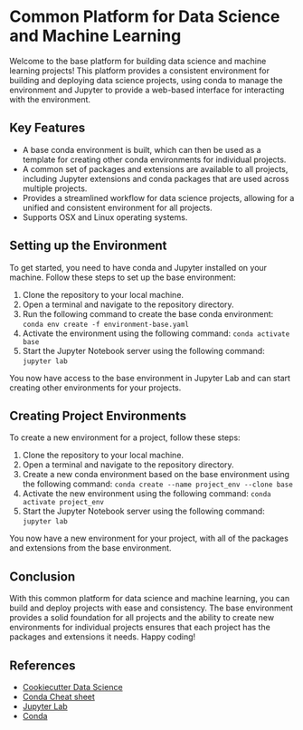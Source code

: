 # Common Platform for Data Science and Machine Learning

Welcome to the base platform for building data science and machine learning projects! This platform provides a consistent environment for building and deploying data science projects, using conda to manage the environment and Jupyter to provide a web-based interface for interacting with the environment.

## Key Features

- A base conda environment is built, which can then be used as a template for creating other conda environments for individual projects.
- A common set of packages and extensions are available to all projects, including Jupyter extensions and conda packages that are used across multiple projects.
- Provides a streamlined workflow for data science projects, allowing for a unified and consistent environment for all projects.
- Supports OSX and Linux operating systems.

## Setting up the Environment

To get started, you need to have conda and Jupyter installed on your machine. Follow these steps to set up the base environment:

1. Clone the repository to your local machine.
2. Open a terminal and navigate to the repository directory.
3. Run the following command to create the base conda environment: `conda env create -f environment-base.yaml`
4. Activate the environment using the following command: `conda activate base`
5. Start the Jupyter Notebook server using the following command: `jupyter lab`

You now have access to the base environment in Jupyter Lab and can start creating other environments for your projects.

## Creating Project Environments

To create a new environment for a project, follow these steps:

1. Clone the repository to your local machine.
2. Open a terminal and navigate to the repository directory.
3. Create a new conda environment based on the base environment using the following command: `conda create --name project_env --clone base`
4. Activate the new environment using the following command: `conda activate project_env`
5. Start the Jupyter Notebook server using the following command: `jupyter lab`

You now have a new environment for your project, with all of the packages and extensions from the base environment.

## Conclusion

With this common platform for data science and machine learning, you can build and deploy projects with ease and consistency. The base environment provides a solid foundation for all projects and the ability to create new environments for individual projects ensures that each project has the packages and extensions it needs. Happy coding!

## References

- [Cookiecutter Data Science](https://github.com/drivendata/cookiecutter-data-science)
- [Conda Cheat sheet](https://conda.io/docs/_downloads/conda-cheatsheet.pdf)
- [Jupyter Lab](https://jupyterlab.readthedocs.io/en/stable/)
- [Conda](https://conda.io/)
